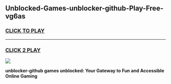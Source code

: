 
## Unblocked-Games-unblocker-github-Play-Free-vg6as
<h3>
<a href="https://premium76.site?title=unblocker-github&ref=10A">CLICK TO PLAY</a></h3>
<hr>

<h3>
<a href="https://premium76.site?title=unblocker-github&ref=10A">CLICK 2 PLAY</a>
  
</h3>

<a href="https://premium76.site?title=unblocker-github&ref=10A"><img src="https://clearcache.store/games.png"></a>


**unblocker-github games unblocked: Your Gateway to Fun and Accessible Online Gaming**
